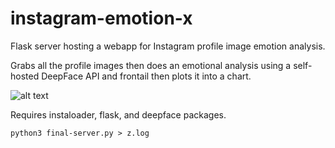 # instagram-emotion-x

Flask server hosting a webapp for Instagram profile image emotion analysis.

Grabs all the profile images then does an emotional analysis using a self-hosted DeepFace API and frontail then plots it into a chart.

![alt text](https://www.tokyochronos.net/upload/nfzo49p7.gif)

Requires instaloader, flask, and deepface packages.

```
python3 final-server.py > z.log
```
